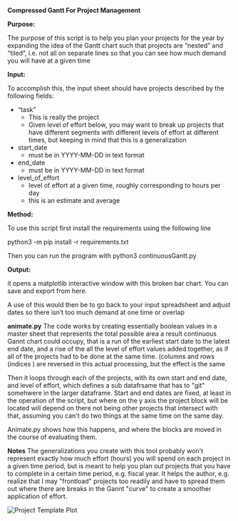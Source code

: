 **Compressed Gantt For Project Management**

**Purpose:**

The purpose of this script is to help you plan your projects for the year by expanding the idea of the Gantt chart such that projects are “nested” and “tiled”, i.e. not all on separate lines so that you can see how much demand you will have at a given time

**Input:**

To accomplish this, the input sheet should have projects described by the following fields:

- “task”
  - This is really the project
  - Given level of effort below, you may want to break up projects that have different segments with different levels of effort at different times, but keeping in mind that this is a generalization
- start_date
  - must be in YYYY-MM-DD in text format
- end_date
  - must be in YYYY-MM-DD in text format
- level_of_effort
  - level of effort at a given time, roughly corresponding to hours per day
  - this is an estimate and average

**Method:**

To use this script first install the requirements using the following line

python3 -m pip install -r requirements.txt

Then you can run the program with python3 continuousGantt.py

**Output:**

it opens a matplotlib interactive window with this broken bar chart. You can save and export from here.

A use of this would then be to go back to your input spreadsheet and adjust dates so there isn’t too much demand at one time or overlap

**animate.py**
The code works by creating essentially boolean values in a master sheet that represents the total possible area a result continuous Gannt chart 
could occupy, that is a run of the earliest start date to the latest end date, and a rise of the all the level of effort values added together, as if 
all of the projects had to be done at the same time.  (columns and rows (indices ) are reversed in this actual processing, but the effect is the same

Then it loops through each of the projects, with its own start and end date, and level of effort, which defines a sub datafrsame that has to "git" somehwere in the 
larger dataframe.   Start and end dates are fixed, at least in the operation of the script, but where on the y axis the project block will be located
will depend on there not being other projects that intersect with that, assuming you can't do two things at the same time on the same day.

Animate.py shows how this happens, and where the blocks are moved in the course of evaluating them.


**Notes**
The generalizations you create with this tool probably won't represent exactly how much effort (hours) you will spend on each project in a given time period,
but is meant to help you plan out projects that you have to complete in a certain time period, e.g. fiscal year.   It helps the author, e.g. 
realize that I may "frontload" projects too readily and have to spread them out where there are breaks in the Gannt "curve" to create a smoother application of effort.


![Project Template Plot](https://www.library.tufts.edu/reserves_workflows/Project_Template_Plot.png)